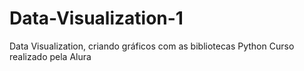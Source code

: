 # Data-Visualization-1
Data Visualization, criando gráficos com as bibliotecas Python
Curso realizado pela Alura
